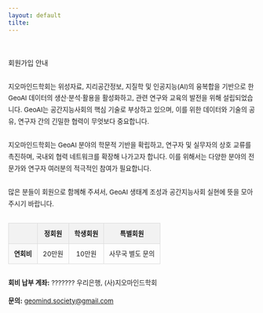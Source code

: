 ```yaml
---
layout: default
tilte:
---
```

<style>
  .customTable1 tr th {
    width: 30%;
  }

  .customTable2 tr td:nth-child(1) {
    width: 30%
  }
  .customTable2 tr td:nth-child(2) {
    width: 35%
  }
  .customTable2 tr td:nth-child(3) {
    width: 35%
  }

.button {
    display: block;
    background-color: white;
    border: 1px solid;
    border-width: 2px;
    border-color: #eae5e5;
    color: black;
    text-align: center;
    padding: 15px 20px;
    font-family: 'Noto Sans','맑은 고딕','Malgun Gothic',Arial,Helvetica,sans-serif,Lucida,'Grande','Microsoft YaHei','Hiragino Sans GB', 'SimSun', 'Meiryo';
    font-size: 20px;
}

  }
</style>

<br>
<br>
<div class="gayheader">
  <span>회원가입 안내</span>
  <div></div>
</div>

<section id="membership" style="margin-top: 2em;">
  <p style="line-height: 1.8em; font-size: 0.95em;">
    지오마인드학회는 위성자료, 지리공간정보, 지질학 및 인공지능(AI)의 융복합을 기반으로 한 GeoAI 데이터의 생산·분석·활용을 활성화하고,
    관련 연구와 교육의 발전을 위해 설립되었습니다. GeoAI는 공간지능사회의 핵심 기술로 부상하고 있으며, 이를 위한 데이터와 기술의 공유, 연구자 간의 긴밀한 협력이 무엇보다 중요합니다.<br><br>
    지오마인드학회는 GeoAI 분야의 학문적 기반을 확립하고, 연구자 및 실무자의 상호 교류를 촉진하며, 국내외 협력 네트워크를 확장해 나가고자 합니다. 이를 위해서는 다양한 분야의 전문가와 연구자 여러분의 적극적인 참여가 필요합니다.<br><br>
    많은 분들이 회원으로 함께해 주셔서, GeoAI 생태계 조성과 공간지능사회 실현에 뜻을 모아주시기 바랍니다.
  </p>

  <table style="width: 100%; border-collapse: collapse; font-size: 0.95em; margin-top: 2em;">
    <thead style="background-color: #f2f2f2;">
      <tr>
        <th style="padding: 0.8em; border: 1px solid #ddd;"></th>
        <th style="padding: 0.8em; border: 1px solid #ddd; text-align: center;">정회원</th>
        <th style="padding: 0.8em; border: 1px solid #ddd; text-align: center;">학생회원</th>
        <th style="padding: 0.8em; border: 1px solid #ddd; text-align: center;">특별회원</th>
      </tr>
    </thead>
    <tbody>
      <tr>
        <td style="padding: 0.8em; border: 1px solid #ddd; background-color: #f9f9f9; font-weight: bold;">연회비</td>
        <td style="padding: 0.8em; border: 1px solid #ddd; text-align: center;">20만원</td>
        <td style="padding: 0.8em; border: 1px solid #ddd; text-align: center;">10만원</td>
        <td style="padding: 0.8em; border: 1px solid #ddd; text-align: center;">사무국 별도 문의</td>
      </tr>
    </tbody>
  </table>

  <div style="margin-top: 2em; font-size: 0.95em; line-height: 1.8em;">
    <p><strong>회비 납부 계좌:</strong> ??????? 우리은행, (사)지오마인드학회</p>
    <p><strong>문의:</strong> <a href="mailto:geomind.society@gmail.com">geomind.society@gmail.com</a></p>
  </div>
</section>